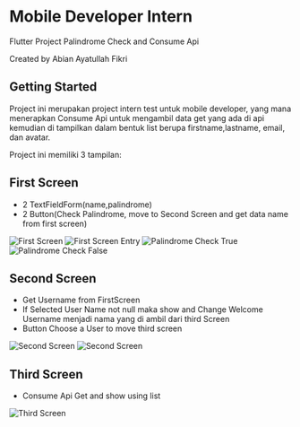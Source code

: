 # Mobile Developer Intern

Flutter Project Palindrome Check and Consume Api

Created by Abian Ayatullah Fikri

## Getting Started

Project ini merupakan project intern test untuk mobile developer, yang mana menerapkan 
Consume Api untuk mengambil data get yang ada di api kemudian di tampilkan dalam bentuk list berupa
firstname,lastname, email, dan avatar. 

Project ini memiliki 3 tampilan:

## First Screen

- 2 TextFieldForm(name,palindrome)
- 2 Button(Check Palindrome, move to Second Screen and get data name from first screen)

![First Screen](lib/assets/image/firstScreen.png)
![First Screen Entry](lib/assets/image/firstScreenEntry.png)
![Palindrome Check True](lib/assets/image/palindromeCheckTrue.png)
![Palindrome Check False](lib/assets/image/palindromeCheckFalse.png)

## Second Screen

- Get Username from FirstScreen
- If Selected User Name not null maka show and Change Welcome Username menjadi nama yang di ambil dari third Screen
- Button Choose a User to move third screen

![Second Screen](lib/assets/image/secondScreen.png)
![Second Screen](lib/assets/image/secondScreen_chooseUser.png)


## Third Screen

- Consume Api Get and show using list

![Third Screen](lib/assets/image/thirdScreen.png)
